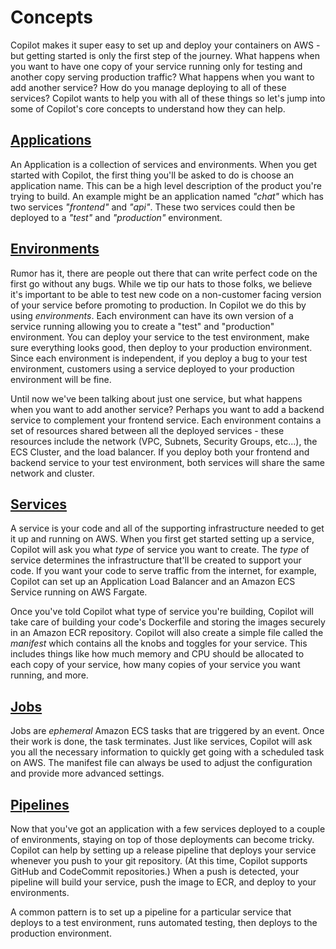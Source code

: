 # Concepts
Copilot makes it super easy to set up and deploy your containers on AWS - but getting started is only the first step of the journey. What happens when you want to have one copy of your service running only for testing and another copy serving production traffic? What happens when you want to add another service? How do you manage deploying to all of these services? Copilot wants to help you with all of these things so let's jump into some of Copilot's core concepts to understand how they can help.

## [Applications](./applications.md)

An Application is a collection of services and environments. When you get started with Copilot, the first thing you'll be asked to do is choose an application name. This can be a high level description of the product you're trying to build. An example might be an application named _"chat"_ which has two services _"frontend"_ and _"api"_. These two services could then be deployed to a _"test"_ and _"production"_ environment.

## [Environments](./environments.md)

Rumor has it, there are people out there that can write perfect code on the first go without any bugs. While we tip our hats to those folks, we believe it's important to be able to test new code on a non-customer facing version of your service before promoting to production. In Copilot we do this by using _environments_. Each environment can have its own version of a service running allowing you to create a "test" and "production" environment. You can deploy your service to the test environment, make sure everything looks good, then deploy to your production environment. Since each environment is independent, if you deploy a bug to your test environment, customers using a service deployed to your production environment will be fine.

Until now we've been talking about just one service, but what happens when you want to add another service? Perhaps you want to add a backend service to complement your frontend service. Each environment contains a set of resources shared between all the deployed services - these resources include the network (VPC, Subnets, Security Groups, etc...), the ECS Cluster, and the load balancer. If you deploy both your frontend and backend service to your test environment, both services will share the same network and cluster.

## [Services](./services.md)

A service is your code and all of the supporting infrastructure needed to get it up and running on AWS. When you first get started setting up a service, Copilot will ask you what _type_ of service you want to create. The _type_ of service determines the infrastructure that'll be created to support your code. If you want your code to serve traffic from the internet, for example, Copilot can set up an Application Load Balancer and an Amazon ECS Service running on AWS Fargate.

Once you've told Copilot what type of service you're building, Copilot will take care of building your code's Dockerfile and storing the images securely in an Amazon ECR repository. Copilot will also create a simple file called the _manifest_ which contains all the knobs and toggles for your service. This includes things like how much memory and CPU should be allocated to each copy of your service, how many copies of your service you want running, and more.

## [Jobs](./jobs.md)

Jobs are _ephemeral_ Amazon ECS tasks that are triggered by an event. Once their work is done, the task terminates. Just like services, Copilot will ask you all the necessary information 
to quickly get going with a scheduled task on AWS. The manifest file can always be used to adjust the configuration and provide more advanced settings. 

## [Pipelines](./pipelines.md)

Now that you've got an application with a few services deployed to a couple of environments, staying on top of those deployments can become tricky. Copilot can help by setting up a release pipeline that deploys your service whenever you push to your git repository. (At this time, Copilot supports GitHub and CodeCommit repositories.) When a push is detected, your pipeline will build your service, push the image to ECR, and deploy to your environments.

A common pattern is to set up a pipeline for a particular service that deploys to a test environment, runs automated testing, then deploys to the production environment.

